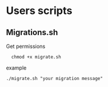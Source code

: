 # Users scripts

## Migrations.sh

Get permissions
```shell
  chmod +x migrate.sh
```
example
```shell
./migrate.sh "your migration message"
```
